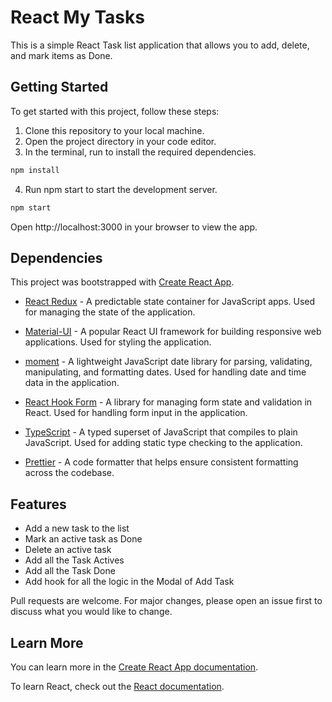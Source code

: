 # React My Tasks

This is a simple React Task list application that allows you to add, delete, and mark items as Done.

## Getting Started

To get started with this project, follow these steps:

1. Clone this repository to your local machine.
2. Open the project directory in your code editor.
3. In the terminal, run to install the required dependencies.

```bash
npm install
```

4. Run npm start to start the development server.

```bash
npm start
```

Open http://localhost:3000 in your browser to view the app.

## Dependencies

This project was bootstrapped with [Create React App](https://github.com/facebook/create-react-app).

- [React Redux](https://react-redux.js.org/) - A predictable state container for JavaScript apps. Used for managing the state of the application.

- [Material-UI](https://material-ui.com/) - A popular React UI framework for building responsive web applications. Used for styling the application.
- [moment](https://momentjs.com/) - A lightweight JavaScript date library for parsing, validating, manipulating, and formatting dates. Used for handling date and time data in the application.
- [React Hook Form](https://react-hook-form.com/) - A library for managing form state and validation in React. Used for handling form input in the application.
- [TypeScript](https://www.typescriptlang.org/) - A typed superset of JavaScript that compiles to plain JavaScript. Used for adding static type checking to the application.
- [Prettier](https://prettier.io/) - A code formatter that helps ensure consistent formatting across the codebase.

## Features

- Add a new task to the list
- Mark an active task as Done
- Delete an active task
- Add all the Task Actives
- Add all the Task Done
- Add hook for all the logic in the Modal of Add Task

Pull requests are welcome. For major changes, please open an issue first
to discuss what you would like to change.

## Learn More

You can learn more in the [Create React App documentation](https://facebook.github.io/create-react-app/docs/getting-started).

To learn React, check out the [React documentation](https://reactjs.org/).
